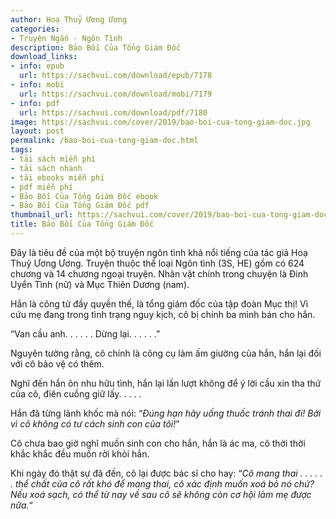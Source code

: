 ```yaml
---
author: Hoạ Thuỷ Ương Ương
categories:
- Truyện Ngắn - Ngôn Tình
description: Bảo Bối Của Tổng Giám Đốc
download_links:
- info: epub
  url: https://sachvui.com/download/epub/7178
- info: mobi
  url: https://sachvui.com/download/mobi/7179
- info: pdf
  url: https://sachvui.com/download/pdf/7180
image: https://sachvui.com/cover/2019/bao-boi-cua-tong-giam-doc.jpg
layout: post
permalink: /bao-boi-cua-tong-giam-doc.html
tags:
- tải sách miễn phí
- tải sách nhanh
- tải ebooks miễn phí
- pdf miễn phí
- Bảo Bối Của Tổng Giám Đốc ebook
- Bảo Bối Của Tổng Giám Đốc pdf
thumbnail_url: https://sachvui.com/cover/2019/bao-boi-cua-tong-giam-doc.jpg
title: Bảo Bối Của Tổng Giám Đốc
---
```


 <div class="item-desc text-justify"> <p>Đây là tiêu đề của một bộ truyện ngôn tình khá nổi tiếng của tác giả Hoạ Thuỷ Ương Ương. Truyện thuộc thể loại Ngôn tình (3S, HE) gồm có 624 chương và 14 chương ngoại truyện. Nhân vật chính trong chuyện là Đinh Uyển Tình (nữ) và Mục Thiên Dương (nam).</p><p>Hắn là công tử đầy quyền thế, là tổng giám đốc của tập đoàn Mục thị! Vì cứu mẹ đang trong tình trạng nguy kịch, cô bị chính ba mình bán cho hắn.</p><p>“Van cầu anh. . . . . . Dừng lại. . . . . .” </p><p>Nguyên tưởng rằng, cô chính là công cụ làm ấm giường của hắn, hắn lại đối với cô bảo vệ có thêm. </p><p>Nghĩ đến hắn ôn nhu hữu tình, hắn lại lần lượt không để ý lời cầu xin tha thứ của cô, điên cuồng giữ lấy. . . . .</p><p>Hắn đã từng lãnh khốc mà nói: “<em>Đúng hạn hãy uống thuốc tránh thai đi! Bởi vì cô không có tư cách sinh con của tôi!</em>” </p><p>Cô chưa bao giờ nghĩ muốn sinh con cho hắn, hắn là ác ma, cô thời thời khắc khắc đều muốn rời khỏi hắn.</p><p>Khi ngày đó thật sự đã đến, cô lại được bác sĩ cho hay: “<em>Cô mang thai . . . . . . thể chất của cô rất khó để mang thai, cô xác định muốn xoá bỏ nó chứ? Nếu xoá sạch, có thể từ nay về sau cô sẽ không còn cơ hội làm mẹ được nữa.</em>“</p> </div>